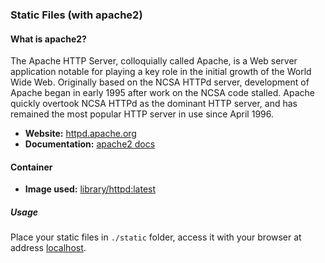 ### Static Files (with apache2)

#### What is apache2?

The Apache HTTP Server, colloquially called Apache, is a Web server application notable for playing a key role in the initial growth of the World Wide Web. Originally based on the NCSA HTTPd server, development of Apache began in early 1995 after work on the NCSA code stalled. Apache quickly overtook NCSA HTTPd as the dominant HTTP server, and has remained the most popular HTTP server in use since April 1996.

* **Website:** [httpd.apache.org](https://httpd.apache.org)
* **Documentation:** [apache2 docs](https://httpd.apache.org/docs/2.4/)

#### Container

* **Image used:** [library/httpd:latest](https://hub.docker.com/_/httpd/)

##### Usage

Place your static files in `./static` folder, access it with your browser at address [localhost](http://localhost).

